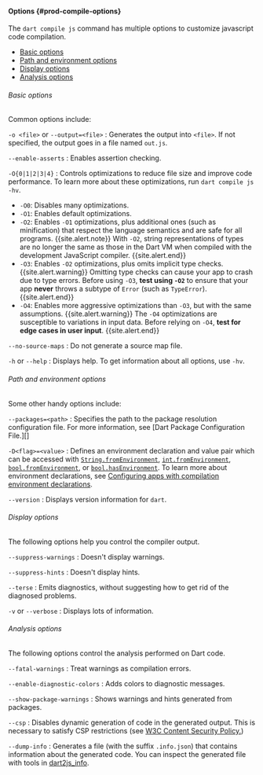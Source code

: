 #### Options {#prod-compile-options}

The `dart compile js` command has multiple options
to customize javascript code compilation.

* [Basic options](#basic-options)
* [Path and environment options](#path-and-environment-options)
* [Display options](#display-options)
* [Analysis options](#analysis-options)

###### Basic options

Common options include:

`-o <file>` or `--output=<file>`
: Generates the output into `<file>`. 
  If not specified, the output goes in a file named `out.js`.

`--enable-asserts`
: Enables assertion checking.

`-O{0|1|2|3|4}`
: Controls optimizations to reduce file size and
  improve code performance.
  To learn more about these optimizations, 
  run `dart compile js -hv`.

  * `-O0`: Disables many optimizations.
  * `-O1`: Enables default optimizations.
  * `-O2`: Enables `-O1` optimizations, plus additional ones
    (such as minification) that respect the language semantics and
    are safe for all programs.
    {{site.alert.note}}
      With `-O2`, string representations of types are no longer the same as
      those in the Dart VM when compiled with the development JavaScript compiler.
    {{site.alert.end}}
  * `-O3`: Enables `-O2` optimizations, plus omits implicit type checks.
    {{site.alert.warning}}
      Omitting type checks can cause your app to crash due to type errors.
      Before using `-O3`, **test using `-O2`** to ensure that your app
      **never** throws a subtype of `Error` (such as `TypeError`).
    {{site.alert.end}}
  * `-O4`: Enables more aggressive optimizations than `-O3`,
    but with the same assumptions.
    {{site.alert.warning}}
      The `-O4` optimizations are susceptible to variations in input data.
      Before relying on `-O4`, **test for edge cases in user input**.
    {{site.alert.end}}

`--no-source-maps`
: Do not generate a source map file.

`-h` or `--help`
: Displays help. To get information about all options, use `-hv`.


###### Path and environment options

Some other handy options include:

`--packages=<path>`
: Specifies the path to the package resolution configuration file.
  For more information, see
  [Dart Package Configuration File.][]

`-D<flag>=<value>`
: Defines an environment declaration and value pair
  which can be accessed with 
  [`String.fromEnvironment`][], [`int.fromEnvironment`][], 
  [`bool.fromEnvironment`][], or [`bool.hasEnvironment`][].
  To learn more about environment declarations,
  see [Configuring apps with compilation environment declarations][].

`--version`
: Displays version information for `dart`.

[`String.fromEnvironment`]: {{site.dart-api}}/{{site.data.pkg-vers.SDK.channel}}/dart-core/String/String.fromEnvironment.html
[`int.fromEnvironment`]: {{site.dart-api}}/{{site.data.pkg-vers.SDK.channel}}/dart-core/int/int.fromEnvironment.html
[`bool.fromEnvironment`]: {{site.dart-api}}/{{site.data.pkg-vers.SDK.channel}}/dart-core/bool/bool.fromEnvironment.html
[`bool.hasEnvironment`]: {{site.dart-api}}/{{site.data.pkg-vers.SDK.channel}}/dart-core/bool/bool.hasEnvironment.html
[Configuring apps with compilation environment declarations]: /guides/environment-declarations

###### Display options

The following options help you control the compiler output.

`--suppress-warnings`
: Doesn't display warnings.

`--suppress-hints`
: Doesn't display hints.

`--terse`
: Emits diagnostics, 
  without suggesting how to get rid of the diagnosed problems.

`-v` or `--verbose`
: Displays lots of information.


###### Analysis options

The following options control the analysis performed on Dart code.

`--fatal-warnings`
: Treat warnings as compilation errors.

`--enable-diagnostic-colors`
: Adds colors to diagnostic messages.

`--show-package-warnings`
: Shows warnings and hints generated from packages.

`--csp`
: Disables dynamic generation of code in the generated output.
  This is necessary to satisfy CSP restrictions
  (see [W3C Content Security Policy.](https://www.w3.org/TR/CSP/))

`--dump-info`
: Generates a file (with the suffix `.info.json`)
  that contains information about the generated code.
  You can inspect the generated file with tools in
  [dart2js_info](/go/dart2js-info).